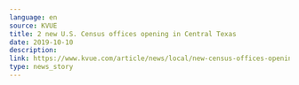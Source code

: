 ```yaml
---
language: en
source: KVUE
title: 2 new U.S. Census offices opening in Central Texas
date: 2019-10-10
description:
link: https://www.kvue.com/article/news/local/new-census-offices-opening-in-central-texas/269-62798b57-34a7-4c57-890b-9b706176361b
type: news_story
---
```

